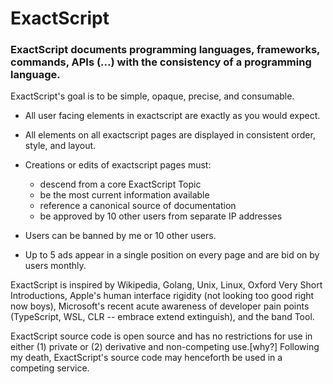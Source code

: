 # ExactScript
### ExactScript documents programming languages, frameworks, commands, APIs (...) with the consistency of a programming language.

ExactScript's goal is to be simple, opaque, precise, and consumable.

- All user facing elements in exactscript are exactly as you would expect.

- All elements on all exactscript pages are displayed in consistent order, style, and layout.

- Creations or edits of exactscript pages must:
  - descend from a core ExactScript Topic
  - be the most current information available
  - reference a canonical source of documentation
  - be approved by 10 other users from separate IP addresses
  
- Users can be banned by me or 10 other users.

- Up to 5 ads appear in a single position on every page and are bid on by users monthly.

ExactScript is inspired by Wikipedia, Golang, Unix, Linux, Oxford Very Short Introductions, Apple's human interface rigidity (not looking too good right now boys), Microsoft's recent acute awareness of developer pain points (TypeScript, WSL, CLR -- embrace extend extinguish), and the band Tool.

ExactScript source code is open source and has no restrictions for use in either (1) private or (2) derivative and non-competing use.[why?]  Following my death, ExactScript's source code may henceforth be used in a competing service.

